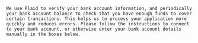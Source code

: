 ``` <clause src="verify://verify-ach-store@7.0.5#f5ccebf4bb4aec93b25f9266926599984d0191f331ea1552d32ae598054b9baf" clauseid="verify"/>
We use ​Plaid ​to verify your bank account information, and periodically your bank account balance to check that you have enough funds to cover certain transactions. This helps us to process your application more quickly and reduces errors. Please follow the instructions to connect to your bank account, or otherwise enter your bank account details manually in the boxes below.
```
